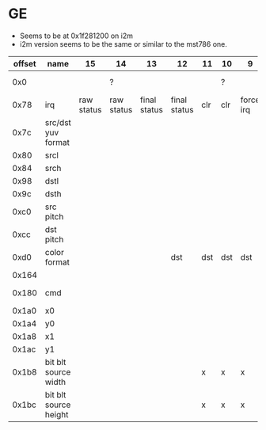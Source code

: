# GE

- Seems to be at 0x1f281200 on i2m
- i2m version seems to be the same or similar to the mst786 one.

| offset | name                  | 15         | 14         | 13           | 12           | 11  | 10  | 9         | 8         | 7    | 6       | 5 | 4 | 3   | 2            | 1   | 0      | notes        |
|--------|-----------------------|------------|------------|--------------|--------------|-----|-----|-----------|-----------|------|---------|---|---|-----|--------------|-----|--------|--------------|
| 0x0    |                       |            | ?          |              |              |     | ?   |           |           |      |         |   |   |     | alpha blend? |     | enable |              |
| 0x78   | irq                   | raw status | raw status | final status | final status | clr | clr | force irq | force irq | mask | mask    |   |   |     |              |     |        |              |
| 0x7c   | src/dst yuv format    |            |            |              |              |     |     |           |           |      |         |   |   |     |              |     |        |              |
| 0x80   | srcl                  |            |            |              |              |     |     |           |           |      |         |   |   |     |              |     |        |              |
| 0x84   | srch                  |            |            |              |              |     |     |           |           |      |         |   |   |     |              |     |        |              |
| 0x98   | dstl                  |            |            |              |              |     |     |           |           |      |         |   |   |     |              |     |        |              |
| 0x9c   | dsth                  |            |            |              |              |     |     |           |           |      |         |   |   |     |              |     |        |              |
| 0xc0   | src pitch             |            |            |              |              |     |     |           |           |      |         |   |   |     |              |     |        |              |
| 0xcc   | dst pitch             |            |            |              |              |     |     |           |           |      |         |   |   |     |              |     |        |              |
| 0xd0   | color format          |            |            |              | dst          | dst | dst | dst       | dst       |      |         |   |   | src | src          | src | src    |              |
| 0x164  |                       |            |            |              |              |     |     |           |           |      |         |   |   |     |              | rot | rot    | GE_SetRotate |
| 0x180  | cmd                   |            |            |              |              |     |     |           |           |      | bit blt |   |   |     |              |     |        |              |
| 0x1a0  | x0                    |            |            |              |              |     |     |           |           |      |         |   |   |     |              |     |        |              |
| 0x1a4  | y0                    |            |            |              |              |     |     |           |           |      |         |   |   |     |              |     |        |              |
| 0x1a8  | x1                    |            |            |              |              |     |     |           |           |      |         |   |   |     |              |     |        |              |
| 0x1ac  | y1                    |            |            |              |              |     |     |           |           |      |         |   |   |     |              |     |        |              |
| 0x1b8  | bit blt source width  |            |            |              |              | x   | x   | x         | x         | x    | x       | x | x | x   | x            | x   | x      |              |
| 0x1bc  | bit blt source height |            |            |              |              | x   | x   | x         | x         | x    | x       | x | x | x   | x            | x   | x      |              |
